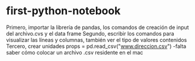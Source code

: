 # first-python-notebook
Primero, importar la librería de pandas, los comandos de creación de input del archivo.cvs y el data frame 
Segundo, escribir los comandos para visualizar las líneas y columnas, también ver el tipo de valores contenidos
Tercero, crear unidades props = pd.read_csv("www.direccion.csv") -falta saber cómo colocar un archivo .csv residente en el mac
